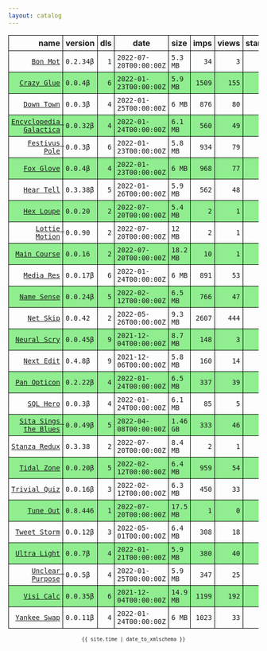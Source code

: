 ```yaml
---
layout: catalog
---
```


<style>
table {
    border-collapse: collapse;
}

td, th {
    border: 1px solid black;
    white-space: nowrap;
}

th, td {
    padding: 5px;
}

tr:nth-child(even) {
    background-color: Lightgreen;
}
</style>

| name | version | dls | date | size | imps | views | stars | issues | category |
| ---: | :------ | --: | ---- | :--- | ---: | ----: | -----:| -----: | :------- |
| [``Bon Mot``](https://Bon-Mot.github.io/App/) | ``0.2.34β`` | `1` | `2022-07-20T00:00:00Z` | `5.3 MB` | `34` | `3` | `1` | `0` |  |
| [``Crazy Glue``](https://Crazy-Glue.github.io/App/) | ``0.0.4β`` | `6` | `2022-01-23T00:00:00Z` | `5.9 MB` | `1509` | `155` | `0` | `0` |  |
| [``Down Town``](https://Down-Town.github.io/App/) | ``0.0.3β`` | `4` | `2022-01-25T00:00:00Z` | `6 MB` | `876` | `80` | `0` | `0` |  |
| [``Encyclopedia Galactica``](https://Encyclopedia-Galactica.github.io/App/) | ``0.0.32β`` | `4` | `2022-01-24T00:00:00Z` | `6.1 MB` | `560` | `49` | `0` | `0` |  |
| [``Festivus Pole``](https://Festivus-Pole.github.io/App/) | ``0.0.3β`` | `6` | `2022-01-23T00:00:00Z` | `5.8 MB` | `934` | `79` | `0` | `0` |  |
| [``Fox Glove``](https://Fox-Glove.github.io/App/) | ``0.0.4β`` | `4` | `2022-01-23T00:00:00Z` | `6 MB` | `968` | `77` | `0` | `0` |  |
| [``Hear Tell``](https://Hear-Tell.github.io/App/) | ``0.3.38β`` | `5` | `2022-01-26T00:00:00Z` | `5.9 MB` | `562` | `48` | `0` | `0` |  |
| [``Hex Loupe``](https://Hex-Loupe.github.io/App/) | ``0.0.20`` | `2` | `2022-07-20T00:00:00Z` | `5.4 MB` | `2` | `1` | `0` | `0` |  |
| [``Lottie Motion``](https://Lottie-Motion.github.io/App/) | ``0.0.90`` | `2` | `2022-07-20T00:00:00Z` | `12 MB` | `2` | `1` | `0` | `0` |  |
| [``Main Course``](https://Main-Course.github.io/App/) | ``0.0.16`` | `2` | `2022-07-20T00:00:00Z` | `18.2 MB` | `10` | `1` | `0` | `0` |  |
| [``Media Res``](https://Media-Res.github.io/App/) | ``0.0.17β`` | `6` | `2022-01-24T00:00:00Z` | `6 MB` | `891` | `53` | `0` | `0` |  |
| [``Name Sense``](https://Name-Sense.github.io/App/) | ``0.0.24β`` | `5` | `2022-02-12T00:00:00Z` | `6.5 MB` | `766` | `47` | `0` | `0` |  |
| [``Net Skip``](https://Net-Skip.github.io/App/) | ``0.0.42`` | `2` | `2022-05-26T00:00:00Z` | `9.3 MB` | `2607` | `444` | `0` | `0` |  |
| [``Neural Scry``](https://Neural-Scry.github.io/App/) | ``0.0.45β`` | `9` | `2021-12-04T00:00:00Z` | `8.7 MB` | `148` | `3` | `0` | `0` |  |
| [``Next Edit``](https://Next-Edit.github.io/App/) | ``0.4.8β`` | `9` | `2021-12-06T00:00:00Z` | `5.8 MB` | `160` | `14` | `0` | `0` |  |
| [``Pan Opticon``](https://Pan-Opticon.github.io/App/) | ``0.2.22β`` | `4` | `2022-01-24T00:00:00Z` | `6.5 MB` | `337` | `39` | `0` | `0` |  |
| [``SQL Hero``](https://SQL-Hero.github.io/App/) | ``0.0.3β`` | `4` | `2022-01-24T00:00:00Z` | `6.1 MB` | `85` | `5` | `0` | `0` |  |
| [``Sita Sings the Blues``](https://Sita-Sings-the-Blues.github.io/App/) | ``0.0.49β`` | `5` | `2022-04-08T00:00:00Z` | `1.46 GB` | `333` | `46` | `0` | `0` |  |
| [``Stanza Redux``](https://Stanza-Redux.github.io/App/) | ``0.3.38`` | `2` | `2022-07-20T00:00:00Z` | `8.4 MB` | `2` | `1` | `1` | `0` |  |
| [``Tidal Zone``](https://Tidal-Zone.github.io/App/) | ``0.0.20β`` | `5` | `2022-02-12T00:00:00Z` | `6.4 MB` | `959` | `54` | `0` | `0` |  |
| [``Trivial Quiz``](https://Trivial-Quiz.github.io/App/) | ``0.0.16β`` | `3` | `2022-02-12T00:00:00Z` | `6.3 MB` | `450` | `33` | `0` | `0` |  |
| [``Tune Out``](https://Tune-Out.github.io/App/) | ``0.8.446`` | `1` | `2022-07-20T00:00:00Z` | `17.5 MB` | `1` | `0` | `1` | `0` |  |
| [``Tweet Storm``](https://Tweet-Storm.github.io/App/) | ``0.0.12β`` | `3` | `2022-05-01T00:00:00Z` | `6.4 MB` | `308` | `18` | `0` | `0` |  |
| [``Ultra Light``](https://Ultra-Light.github.io/App/) | ``0.0.7β`` | `4` | `2022-01-21T00:00:00Z` | `5.9 MB` | `380` | `40` | `0` | `0` |  |
| [``Unclear Purpose``](https://Unclear-Purpose.github.io/App/) | ``0.0.5β`` | `4` | `2022-01-25T00:00:00Z` | `5.9 MB` | `347` | `25` | `0` | `0` |  |
| [``Visi Calc``](https://Visi-Calc.github.io/App/) | ``0.0.35β`` | `6` | `2021-12-04T00:00:00Z` | `14.9 MB` | `1199` | `192` | `0` | `0` |  |
| [``Yankee Swap``](https://Yankee-Swap.github.io/App/) | ``0.0.11β`` | `4` | `2022-01-24T00:00:00Z` | `6 MB` | `1023` | `33` | `0` | `0` |  |

<center><small><code>{{ site.time | date_to_xmlschema }}</code></small></center>
